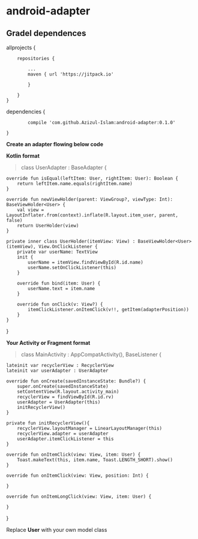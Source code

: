 # android-adapter

## Gradel dependences


allprojects {

		repositories {	
		
			...			
			maven { url 'https://jitpack.io' 
			
			}	
			
		}		
	}
  
  

dependencies 
       {
       
	        compile 'com.github.Azizul-Islam:android-adapter:0.1.0'	
		
	}
	
**Create an adapter flowing below code**

**Kotlin format**

> class UserAdapter : BaseAdapter <User> {
  
    override fun isEqual(leftItem: User, rightItem: User): Boolean {
        return leftItem.name.equals(rightItem.name)
    }

    override fun newViewHolder(parent: ViewGroup?, viewType: Int): BaseViewHolder<User> {
        val view = LayoutInflater.from(context).inflate(R.layout.item_user, parent, false)
        return UserHolder(view)
    }

    private inner class UserHolder(itemView: View) : BaseViewHolder<User>(itemView), View.OnClickListener {
        private var userName: TextView
        init {
            userName = itemView.findViewById(R.id.name)
            userName.setOnClickListener(this)
        }

        override fun bind(item: User) {
            userName.text = item.name
        }

        override fun onClick(v: View?) {
            itemClickListener.onItemClick(v!!, getItem(adapterPosition))
        }
    }

}

**Your Activity or Fragment format**

> class MainActivity : AppCompatActivity(), BaseListener <User> {


    lateinit var recyclerView : RecyclerView
    lateinit var userAdapter : UserAdapter

    override fun onCreate(savedInstanceState: Bundle?) {
        super.onCreate(savedInstanceState)
        setContentView(R.layout.activity_main)
        recyclerView = findViewById(R.id.rv)
        userAdapter = UserAdapter(this)
        initRecyclerView()
    }

    private fun initRecyclerView(){
        recyclerView.layoutManager = LinearLayoutManager(this)
        recyclerView.adapter = userAdapter
        userAdapter.itemClickListener = this
    }

    override fun onItemClick(view: View, item: User) {
        Toast.makeText(this, item.name, Toast.LENGTH_SHORT).show()
    }

    override fun onItemClick(view: View, position: Int) {

    }

    override fun onItemLongClick(view: View, item: User) {

    }
}

Replace **User** with your own model class
